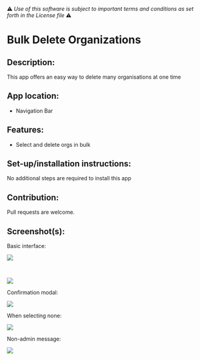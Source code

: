 :warning: *Use of this software is subject to important terms and conditions as set forth in the License file* :warning:

# Bulk Delete Organizations

## Description:

This app offers an easy way to delete many organisations at one time

## App location:

* Navigation Bar

## Features:

* Select and delete orgs in bulk

## Set-up/installation instructions:

No additional steps are required to install this app

## Contribution:

Pull requests are welcome.

## Screenshot(s):

Basic interface:

![](http://i.imgur.com/hwa5q5f.png)

<br />

![](http://i.imgur.com/0o4SauI.png)

Confirmation modal:

![](http://i.imgur.com/1fVqV7p.png)

When selecting none:

![](http://i.imgur.com/ptzFXGD.png)

Non-admin message:

![](http://i.imgur.com/Q27fsGc.png)
